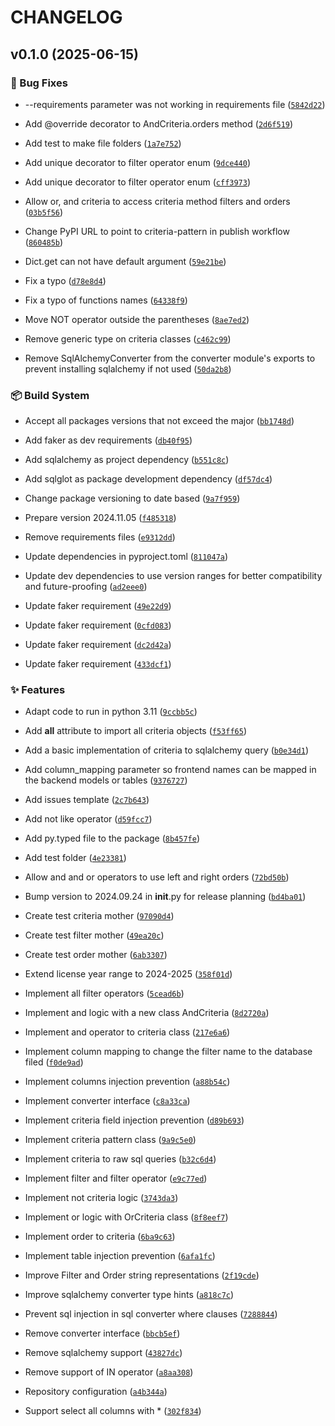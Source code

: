 # CHANGELOG

<!-- version list -->

## v0.1.0 (2025-06-15)

### 🐛 Bug Fixes

- --requirements parameter was not working in requirements file
  ([`5842d22`](https://github.com/adriamontoto/criteria-pattern/commit/5842d22089fbc9a7dc687a44bf27aa5614cde73d))

- Add @override decorator to AndCriteria.orders method
  ([`2d6f519`](https://github.com/adriamontoto/criteria-pattern/commit/2d6f51955c67a5f8b6a24896714e35e84a48ed66))

- Add test to make file folders
  ([`1a7e752`](https://github.com/adriamontoto/criteria-pattern/commit/1a7e7528aa3d6a8b2b181274644cf0f5792dd964))

- Add unique decorator to filter operator enum
  ([`9dce440`](https://github.com/adriamontoto/criteria-pattern/commit/9dce4402798d08b5cd50f65831e932e713bf1e01))

- Add unique decorator to filter operator enum
  ([`cff3973`](https://github.com/adriamontoto/criteria-pattern/commit/cff39738030c4ebd4c33917db31ae62504cf72b3))

- Allow or, and criteria to access criteria method filters and orders
  ([`03b5f56`](https://github.com/adriamontoto/criteria-pattern/commit/03b5f568b493aebdfe6f3c83519982f361c31022))

- Change PyPI URL to point to criteria-pattern in publish workflow
  ([`860485b`](https://github.com/adriamontoto/criteria-pattern/commit/860485b9b5f720d51085baed3b4cfa337a703e54))

- Dict.get can not have default argument
  ([`59e21be`](https://github.com/adriamontoto/criteria-pattern/commit/59e21bef169b12b229ca34602be61c00e130fb7f))

- Fix a typo
  ([`d78e8d4`](https://github.com/adriamontoto/criteria-pattern/commit/d78e8d443b2555ba7c3dedbd621e852c96c2309b))

- Fix a typo of functions names
  ([`64338f9`](https://github.com/adriamontoto/criteria-pattern/commit/64338f93f54aaba3a309c06a9efda1fdb1f779c7))

- Move NOT operator outside the parentheses
  ([`8ae7ed2`](https://github.com/adriamontoto/criteria-pattern/commit/8ae7ed22ca430fd5cf1a5164d15fb8320e623b41))

- Remove generic type on criteria classes
  ([`c462c99`](https://github.com/adriamontoto/criteria-pattern/commit/c462c9994623ee4e17a615e80436bfe54c73d8ab))

- Remove SqlAlchemyConverter from the converter module's exports to prevent installing sqlalchemy if
  not used
  ([`50da2b8`](https://github.com/adriamontoto/criteria-pattern/commit/50da2b83fed7461becd1d410b6d753bd3490b511))

### 📦 Build System

- Accept all packages versions that not exceed the major
  ([`bb1748d`](https://github.com/adriamontoto/criteria-pattern/commit/bb1748d1af809443f9af7ca2e9b140fae74c12b5))

- Add faker as dev requirements
  ([`db40f95`](https://github.com/adriamontoto/criteria-pattern/commit/db40f95b78d8fb805fd6d92a35498c20a7a2100d))

- Add sqlalchemy as project dependency
  ([`b551c8c`](https://github.com/adriamontoto/criteria-pattern/commit/b551c8cf5ef3ddc27e2d804a537dd6ccd41c366b))

- Add sqlglot as package development dependency
  ([`df57dc4`](https://github.com/adriamontoto/criteria-pattern/commit/df57dc40d09f7a227cd36f8b7dc257396193cba9))

- Change package versioning to date based
  ([`9a7f959`](https://github.com/adriamontoto/criteria-pattern/commit/9a7f95944e333affcc14656ed2f7c62d87f5376b))

- Prepare version 2024.11.05
  ([`f485318`](https://github.com/adriamontoto/criteria-pattern/commit/f485318de922835c980963e5e0efe4d14f2b7385))

- Remove requirements files
  ([`e9312dd`](https://github.com/adriamontoto/criteria-pattern/commit/e9312dd16ed183ce9823bcc1c7ff0af17cef8140))

- Update dependencies in pyproject.toml
  ([`811047a`](https://github.com/adriamontoto/criteria-pattern/commit/811047a3dc1d86b4cdd0cadc3779612dc5be5d81))

- Update dev dependencies to use version ranges for better compatibility and future-proofing
  ([`ad2eee0`](https://github.com/adriamontoto/criteria-pattern/commit/ad2eee09ddddb587a042a14b3d9c827e5198d1d5))

- Update faker requirement
  ([`49e22d9`](https://github.com/adriamontoto/criteria-pattern/commit/49e22d9af0a796130282879054d60cddcc69d4ed))

- Update faker requirement
  ([`0cfd083`](https://github.com/adriamontoto/criteria-pattern/commit/0cfd08317be72a769bf4c14e0a03c3eb6203f41d))

- Update faker requirement
  ([`dc2d42a`](https://github.com/adriamontoto/criteria-pattern/commit/dc2d42ae2bb61bd3b13abfe01299ae08b81947f4))

- Update faker requirement
  ([`433dcf1`](https://github.com/adriamontoto/criteria-pattern/commit/433dcf1528feb48536f813ababf66a17a4fc8852))

### ✨ Features

- Adapt code to run in python 3.11
  ([`9ccbb5c`](https://github.com/adriamontoto/criteria-pattern/commit/9ccbb5cd8b63b57d658659807cbced6e261c4767))

- Add __all__ attribute to import all criteria objects
  ([`f53ff65`](https://github.com/adriamontoto/criteria-pattern/commit/f53ff651c98e3462539cb7d376532fcfa6e2b752))

- Add a basic implementation of criteria to sqlalchemy query
  ([`b0e34d1`](https://github.com/adriamontoto/criteria-pattern/commit/b0e34d1ab829027c750f528d134e55cc6088cbc4))

- Add column_mapping parameter so frontend names can be mapped in the backend models or tables
  ([`9376727`](https://github.com/adriamontoto/criteria-pattern/commit/9376727935fb0f966409c9f0c8e6518dd8be106e))

- Add issues template
  ([`2c7b643`](https://github.com/adriamontoto/criteria-pattern/commit/2c7b64318964d7ba5172866791ee7ebc2780b316))

- Add not like operator
  ([`d59fcc7`](https://github.com/adriamontoto/criteria-pattern/commit/d59fcc701ec930e62b0d198029897683c92f5b58))

- Add py.typed file to the package
  ([`8b457fe`](https://github.com/adriamontoto/criteria-pattern/commit/8b457fe0b2bc02d6e066621a32da0880527a33bd))

- Add test folder
  ([`4e23381`](https://github.com/adriamontoto/criteria-pattern/commit/4e23381ba165cbcb797a1f901307415fbcbd4c63))

- Allow and and or operators to use left and right orders
  ([`72bd50b`](https://github.com/adriamontoto/criteria-pattern/commit/72bd50b00e5d2fec97f0d9a701fc74536fb71e2d))

- Bump version to 2024.09.24 in __init__.py for release planning
  ([`bd4ba01`](https://github.com/adriamontoto/criteria-pattern/commit/bd4ba0173b16eac3f16714f3a8e70414d5e78735))

- Create test criteria mother
  ([`97090d4`](https://github.com/adriamontoto/criteria-pattern/commit/97090d48e2d6993e8cf849c1e80957dae1f258c5))

- Create test filter mother
  ([`49ea20c`](https://github.com/adriamontoto/criteria-pattern/commit/49ea20c49ce47e9716c667ae74ff30d6075a0bf1))

- Create test order mother
  ([`6ab3307`](https://github.com/adriamontoto/criteria-pattern/commit/6ab3307b99bec21e655c9720badf624ea8e9ebb4))

- Extend license year range to 2024-2025
  ([`358f01d`](https://github.com/adriamontoto/criteria-pattern/commit/358f01d5b7e15985a75146248e80e4e7e6bd0051))

- Implement all filter operators
  ([`5cead6b`](https://github.com/adriamontoto/criteria-pattern/commit/5cead6be16727864c5c9555478e1cef7f52ed42c))

- Implement and logic with a new class AndCriteria
  ([`8d2720a`](https://github.com/adriamontoto/criteria-pattern/commit/8d2720af513fdc04223fc02fe4278880df6df903))

- Implement and operator to criteria class
  ([`217e6a6`](https://github.com/adriamontoto/criteria-pattern/commit/217e6a69b7c0a5681d734c0f8ba680b4e7173d87))

- Implement column mapping to change the filter name to the database filed
  ([`f0de9ad`](https://github.com/adriamontoto/criteria-pattern/commit/f0de9ad1c00b72394eb82792479eaf770b37e733))

- Implement columns injection prevention
  ([`a88b54c`](https://github.com/adriamontoto/criteria-pattern/commit/a88b54c90bdebe4da025e94d313f7a8379bb6cd5))

- Implement converter interface
  ([`c8a33ca`](https://github.com/adriamontoto/criteria-pattern/commit/c8a33cab614a234e9be082950bd7364f8531c4f5))

- Implement criteria field injection prevention
  ([`d89b693`](https://github.com/adriamontoto/criteria-pattern/commit/d89b6937e4196dda9750f94e1f739ef74066bb60))

- Implement criteria pattern class
  ([`9a9c5e0`](https://github.com/adriamontoto/criteria-pattern/commit/9a9c5e0b2a6b5b8d541c813c28703fb446f402d5))

- Implement criteria to raw sql queries
  ([`b32c6d4`](https://github.com/adriamontoto/criteria-pattern/commit/b32c6d470286c0816bec54d4122e71452aabe758))

- Implement filter and filter operator
  ([`e9c77ed`](https://github.com/adriamontoto/criteria-pattern/commit/e9c77eda96fc73346b801d58dc6c1afa4997f4f2))

- Implement not criteria logic
  ([`3743da3`](https://github.com/adriamontoto/criteria-pattern/commit/3743da3232fc804f66e2390826f92905a5763305))

- Implement or logic with OrCriteria class
  ([`8f8eef7`](https://github.com/adriamontoto/criteria-pattern/commit/8f8eef70bc3d53e35d1318e631a20e73716866af))

- Implement order to criteria
  ([`6ba9c63`](https://github.com/adriamontoto/criteria-pattern/commit/6ba9c63487ff45a8bc5a8fcc526f16ed907d568e))

- Implement table injection prevention
  ([`6afa1fc`](https://github.com/adriamontoto/criteria-pattern/commit/6afa1fcd381fc4995d0cc3ff3d09633609ced4c7))

- Improve Filter and Order string representations
  ([`2f19cde`](https://github.com/adriamontoto/criteria-pattern/commit/2f19cde9a26608ef5384d7a9f4c1c952c00e83dc))

- Improve sqlalchemy converter type hints
  ([`a818c7c`](https://github.com/adriamontoto/criteria-pattern/commit/a818c7c6800bf3937922c10b0fe405f5a97c6694))

- Prevent sql injection in sql converter where clauses
  ([`7288844`](https://github.com/adriamontoto/criteria-pattern/commit/7288844e57435c8fcc423b685cdfe51eacf59c92))

- Remove converter interface
  ([`bbcb5ef`](https://github.com/adriamontoto/criteria-pattern/commit/bbcb5efc4dd7f9ad830c8a1b432e5e49dacfc73e))

- Remove sqlalchemy support
  ([`43827dc`](https://github.com/adriamontoto/criteria-pattern/commit/43827dc24319ace2e4b6d848b1bafc2b1783fa19))

- Remove support of IN operator
  ([`a8aa308`](https://github.com/adriamontoto/criteria-pattern/commit/a8aa308497601880e77c2e3661929edc3a371584))

- Repository configuration
  ([`a4b344a`](https://github.com/adriamontoto/criteria-pattern/commit/a4b344a2ff1333296f5b7d95f496eb96b414bebc))

- Support select all columns with *
  ([`302f834`](https://github.com/adriamontoto/criteria-pattern/commit/302f83473dde205c02e1fbc47fcdc10fd6025dcb))
